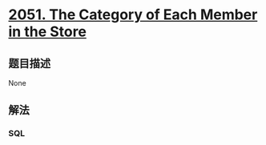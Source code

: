 # [2051. The Category of Each Member in the Store](https://leetcode-cn.com/problems/the-category-of-each-member-in-the-store)

## 题目描述

<!-- 这里写题目描述 -->

None

## 解法

<!-- 这里可写通用的实现逻辑 -->

<!-- tabs:start -->

### **SQL**

<!-- 这里可写当前语言的特殊实现逻辑 -->

```sql

```

<!-- tabs:end -->

